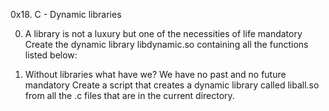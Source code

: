 0x18. C - Dynamic libraries


0. A library is not a luxury but one of the necessities of life
mandatory
Create the dynamic library libdynamic.so containing all the functions listed below:

1. Without libraries what have we? We have no past and no future
mandatory
Create a script that creates a dynamic library called liball.so from all the .c files that are in the current directory.


